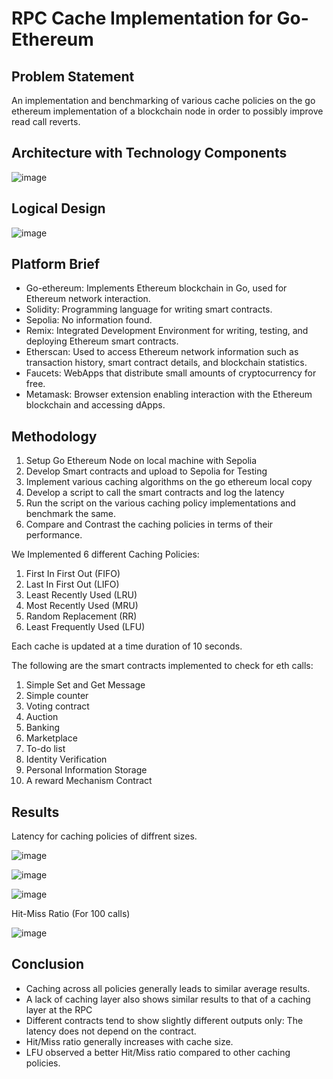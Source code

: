 # RPC Cache Implementation for Go-Ethereum 

## Problem Statement
An implementation and benchmarking of various cache policies on the go ethereum implementation of a blockchain node in order to possibly improve read call reverts. 

## Architecture with Technology Components
![image](https://github.com/mirchandani-mohnish/cachingForGeth/assets/87660206/eb9157ee-c2ea-4480-94a9-f0d2739c15c2)

## Logical Design
![image](https://github.com/mirchandani-mohnish/cachingForGeth/assets/87660206/9ae7aa5c-a041-4dbd-878e-a4b3bd894caf)

## Platform Brief
- Go-ethereum: Implements Ethereum blockchain in Go, used for Ethereum network interaction.
- Solidity: Programming language for writing smart contracts.
- Sepolia: No information found.
- Remix: Integrated Development Environment for writing, testing, and deploying Ethereum smart contracts.
- Etherscan: Used to access Ethereum network information such as transaction history, smart contract details, and blockchain statistics.
- Faucets: WebApps that distribute small amounts of cryptocurrency for free.
- Metamask: Browser extension enabling interaction with the Ethereum blockchain and accessing dApps.

## Methodology
1. Setup Go Ethereum Node on local machine with Sepolia
2. Develop Smart contracts and upload to Sepolia for Testing
3. Implement various caching algorithms on the go ethereum local copy
4. Develop a script to call the smart contracts and log the latency
5. Run the script on the various caching policy implementations and benchmark the same. 
6. Compare and Contrast the caching policies in terms of their performance.

We Implemented 6 different Caching Policies: 
1. First In First Out (FIFO)
2. Last In First Out (LIFO)
3. Least Recently Used (LRU)
4. Most Recently Used (MRU)
5. Random Replacement (RR)
6. Least Frequently Used (LFU)

Each cache is updated at a time duration of 10 seconds.    

The following are the smart contracts implemented to check for eth calls:
1. Simple Set and Get Message
2. Simple counter 
3. Voting contract
4. Auction
5. Banking
6. Marketplace
7. To-do list
8. Identity Verification
9. Personal Information Storage
10. A reward Mechanism Contract

## Results
Latency for caching policies of diffrent sizes.

![image](https://github.com/mirchandani-mohnish/cachingForGeth/assets/87660206/50f71815-c629-48bc-b9a3-c06aff1b64cc)

![image](https://github.com/mirchandani-mohnish/cachingForGeth/assets/87660206/b1857936-1364-4c75-89b9-326059f0aac8)

![image](https://github.com/mirchandani-mohnish/cachingForGeth/assets/87660206/13ccbcfe-a2b9-4073-a198-3a7e84bd2f2c)

Hit-Miss Ratio (For 100 calls)

![image](https://github.com/mirchandani-mohnish/cachingForGeth/assets/87660206/bb658e84-7847-454a-b3ba-dfd4d4f29204)

## Conclusion
- Caching across all policies generally leads to similar average results.
- A lack of caching layer also shows similar results to that of a caching layer at the RPC
- Different contracts tend to show slightly different outputs only: The latency does not depend on the contract. 
- Hit/Miss ratio generally increases with cache size. 
- LFU observed a better Hit/Miss ratio compared to other caching policies.




